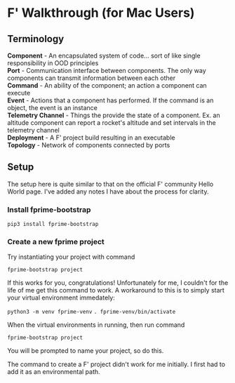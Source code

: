 # F' Walkthrough (for Mac Users)

## Terminology

**Component** - An encapsulated system of code... sort of like single responsibility in OOD principles  
**Port** - Communication interface between components. The only way components can transmit information between each other  
**Command** - An ability of the component; an action a component can execute  
**Event** - Actions that a component has performed. If the command is an object, the event is an instance  
**Telemetry Channel** - Things the provide the state of a component. Ex. an altitude component can report a rocket's altitude and set intervals in the telemetry channel  
**Deployment** - A F' project build resulting in an executable  
**Topology** - Network of components connected by ports 


## Setup

The setup here is quite similar to that on the official F' community Hello World page. I've added any notes I have about the process for clarity.

### Install fprime-bootstrap

```pip3 install fprime-bootstrap```

### Create a new fprime project

Try instantiating your project with command

```fprime-bootstrap project```

If this works for you, congratulations! Unfortunately for me, I couldn't for the life of me get this command to work. A workaround to this is to simply start your virtual environment immedately:

```python3 -m venv fprime-venv```
```. fprime-venv/bin/activate```

When the virtual environments in running, then run command

```fprime-bootstrap project```

You will be prompted to name your project, so do this.  

The command to create a F' project didn't work for me initially. I first had to add it as an environmental path.